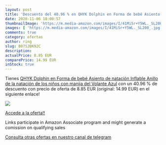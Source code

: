 ```yaml
---
layout: post
title: 'Descuento del 40.96 % en QHYK Dolphin en Forma de bebé Asiento de'
date: 2020-11-06 18:00:57
thumbnailImage: 'https://m.media-amazon.com/images/I/41MiSr+Y5WL._SL200_.jpg'
images: [ 'https://m.media-amazon.com/images/I/41MiSr+Y5WL._SL200_.jpg' ]
comments: true
category: ofertas
author: ring
slug: B07SJBK92C
description:
actualPrice: 8.85 EUR
comparePrice: 14.99 EUR
inStock: true
---
```


Tienes [QHYK Dolphin en Forma de bebé Asiento de natación Inflable  Anillo de la natación de los niños  con manija del Volante  Azul](https://www.amazon.es/dp/B07SJBK92C/?tag=tolees-21) con un 40.96 % de descuento con precio de oferta de 8.85 EUR (original: 14.99 EUR) en el siguiente enlace!

[![](https://m.media-amazon.com/images/I/41MiSr+Y5WL._SL200_.jpg)](https://www.amazon.es/dp/B07SJBK92C/?tag=tolees-21)

[Accede a la oferta!!](https://www.amazon.es/dp/B07SJBK92C/?tag=tolees-21)

Links participate in Amazon Associate program and might generate a comission on qualifying sales

[Consulta otras ofertas en nuestro canal de telegram](https://t.me/s/ofertas25)
